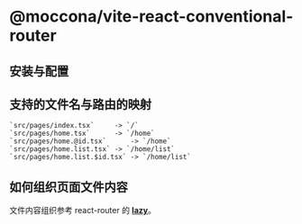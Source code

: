 # @moccona/vite-react-conventional-router

## 安装与配置

## 支持的文件名与路由的映射

```
`src/pages/index.tsx`     -> `/`
`src/pages/home.tsx`      -> `/home`
`src/pages/home.@id.tsx`      -> `/home`
`src/pages/home.list.tsx` -> `/home/list`
`src/pages/home.list.$id.tsx` -> `/home/list`
```

## 如何组织页面文件内容

文件内容组织参考 react-router 的 [**lazy**](https://reactrouter.com/en/main/route/lazy#lazy)。

